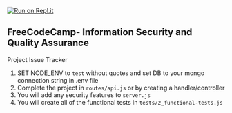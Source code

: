 [![Run on Repl.it](https://repl.it/badge/github/aa947/ahmad-ali-issueTracker)](https://repl.it/github/aa947/ahmad-ali-issueTracker)

**FreeCodeCamp**- Information Security and Quality Assurance
------

Project Issue Tracker

1) SET NODE_ENV to `test` without quotes and set DB to your mongo connection string in .env file
2) Complete the project in `routes/api.js` or by creating a handler/controller
3) You will add any security features to `server.js`
4) You will create all of the functional tests in `tests/2_functional-tests.js`



